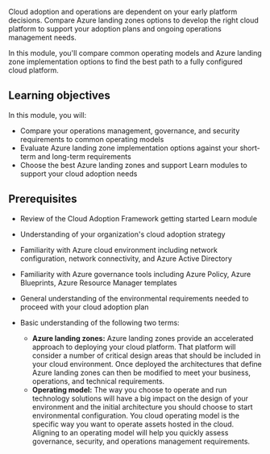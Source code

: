 Cloud adoption and operations are dependent on your early platform decisions. Compare Azure landing zones options to develop the right cloud platform to support your adoption plans and ongoing operations management needs.

In this module, you'll compare common operating models and Azure landing zone implementation options to find the best path to a fully configured cloud platform. 

## Learning objectives

In this module, you will:

- Compare your operations management, governance, and security requirements to common operating models
- Evaluate Azure landing zone implementation options against your short-term and long-term requirements
- Choose the best Azure landing zones and support Learn modules to support your cloud adoption needs

## Prerequisites

- Review of the Cloud Adoption Framework getting started Learn module

- Understanding of your organization's cloud adoption strategy
- Familiarity with Azure cloud environment including network configuration, network connectivity, and Azure Active Directory
- Familiarity with Azure governance tools including Azure Policy, Azure Blueprints, Azure Resource Manager templates
- General understanding of the environmental requirements needed to proceed with your cloud adoption plan
- Basic understanding of the following two terms:
  - **Azure landing zones:** Azure landing zones provide an accelerated approach to deploying your cloud platform. That platform will consider a number of critical design areas that should be included in your cloud environment. Once deployed the architectures that define Azure landing zones can then be modified to meet your business, operations, and technical requirements.
  - **Operating model:** The way you choose to operate and run technology solutions will have a big impact on the design of your environment and the initial architecture you should choose to start environmental configuration. You cloud operating model is the specific way you want to operate assets hosted in the cloud. Aligning to an operating model will help you quickly assess governance, security, and operations management requirements. 
